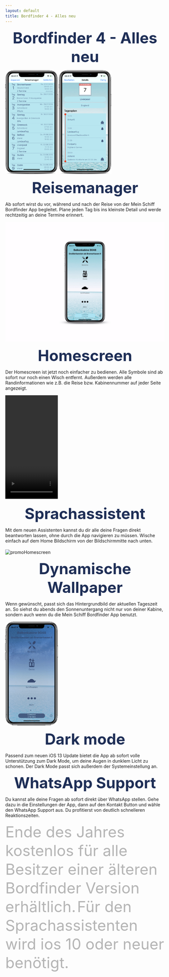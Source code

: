 ```yaml
---
layout: default
title: Bordfinder 4 - Alles neu
---
```


 <b><center><font color="1E2E56" size="40">Bordfinder 4 - Alles neu</font></center></b>




<img src="/Promo4.0Resources/promoManager.png" alt="TravelMangerPromoImage" class="inline" height="327" width="165.5" align="middle"/>
<img src="/Promo4.0Resources/promoManagerDay.png" alt="TravelMangerPromoImage" class="inline" height="327" width="165.5" align="middle"/>

<b><center><font color="1E2E56" size="24">Reisemanager</font></center></b>

Ab sofort wirst du vor, während und nach der Reise von der Mein Schiff Bordfinder App begleitet. Plane jeden Tag bis ins kleinste Detail und werde rechtzeitig an deine Termine erinnert.





<img src="/Promo4.0Resources/promoHomescreenHD.gif" alt="promoHomescreen" class="inline" align="middle"/>

<b><center><font color="1E2E56" size="24">Homescreen</font></center></b>

Der Homescreen ist jetzt noch einfacher zu bedienen. Alle Symbole sind ab sofort nur noch einen Wisch entfernt. Außerdem werden alle Randinformationen wie z.B. die Reise bzw. Kabinennummer auf jeder Seite angezeigt.






<video width="165.5" height="327" controls autoplay>
  <source src="/Promo4.0Resources/promoSiri.mp4" type="video/mp4">
</video>

<b><center><font color="1E2E56" size="24">Sprachassistent</font></center></b>

Mit dem neuen Assistenten kannst du dir alle deine Fragen direkt beantworten lassen, ohne durch die App navigieren zu müssen. Wische einfach auf dem Home Bildschirm von der Bildschirmmitte nach unten.





<img src="/Promo4.0Resources/promoDynamicAppereance.gif" alt="promoHomescreen" class="inline" height="327" width="165.5" align="middle"/>

<b><center><font color="1E2E56" size="24">Dynamische Wallpaper</font></center></b>

Wenn gewünscht, passt sich das Hintergrundbild der aktuellen Tageszeit an. So siehst du abends den Sonnenuntergang nicht nur von deiner Kabine, sondern auch wenn du die Mein Schiff Bordfinder App benutzt.





<img src="/Promo4.0Resources/promoDarkMode.gif" alt="promoHomescreen" class="inline" height="327" width="165.5" align="middle"/>

<b><center><font color="1E2E56" size="24">Dark mode</font></center></b>

Passend zum neuen iOS 13 Update bietet die App ab sofort volle Unterstützung zum Dark Mode, um deine Augen in dunklem Licht zu schonen. Der Dark Mode passt sich außerdem der Systemeinstellung an.




<b><center><font color="1E2E56" size="24">WhatsApp Support</font></center></b>

Du kannst alle deine Fragen ab sofort direkt über WhatsApp stellen. Gehe dazu in die Einstellungen der App, dann auf den Kontakt Button und wähle den WhatsApp Support aus. Du profitierst von deutlich schnelleren Reaktionszeiten.


<font color="b5b5b5" size="8">Ende des Jahres kostenlos für alle Besitzer einer älteren Bordfinder Version erhältlich.</font>
<font color="b5b5b5" size="8">Für den Sprachassistenten wird ios 10 oder neuer benötigt.</font>
